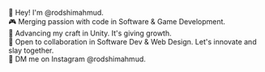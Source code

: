 🖖 Hey! I'm @rodshimahmud.  
🎮 Merging passion with code in Software & Game Development.  
🌱 Advancing my craft in Unity. It's giving growth.  
🫵 Open to collaboration in Software Dev & Web Design. Let's innovate and slay together.  
📱 DM me on Instagram @rodshimahmud.  

<!---
mahmudrodshi/mahmudrodshi is a ✨ special ✨ repository because its `README.md` (this file) appears on your GitHub profile.
You can click the Preview link to take a look at your changes.
--->
